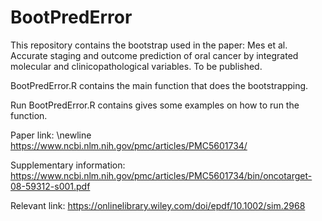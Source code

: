 # BootPredError

This repository contains the bootstrap used in the paper:  Mes et al. Accurate staging and outcome prediction of oral cancer by integrated molecular and clinicopathological variables. To be published.

BootPredError.R contains the main function that does the bootstrapping.

Run BootPredError.R contains gives some examples on how to run the function.

Paper link: \newline
https://www.ncbi.nlm.nih.gov/pmc/articles/PMC5601734/

Supplementary information:
https://www.ncbi.nlm.nih.gov/pmc/articles/PMC5601734/bin/oncotarget-08-59312-s001.pdf

Relevant link:
https://onlinelibrary.wiley.com/doi/epdf/10.1002/sim.2968
